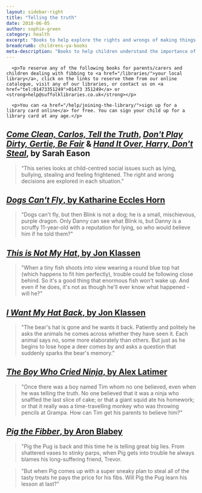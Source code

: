 ```yaml
---
layout: sidebar-right
title: "Telling the truth"
date: 2018-06-05
author: sophie-green
category: health
excerpt: "Books to help explore the rights and wrongs of making things up."
breadcrumb: childrens-ya-books
meta-description: "Books to help children understand the importance of honesty, and how lying, pretending and secrets can hurt others."
---
```


<div class="{% include /c/generic-panel.html %}">

      <p>To reserve any of the following books for parents/carers and children dealing with fibbing to <a href="/libraries/">your local library</a>, click on the links to reserve them from our online catalogue, visit any of our libraries, or contact us on <a href="tel:01473351249">01473 351249</a> or <strong>help@suffolklibraries.co.uk</strong></p>

      <p>You can <a href="/help/joining-the-library/">sign up for a library card online</a> for free. You can sign your child up for a library card at any age.</p>

</div>

## [<cite>Come Clean, Carlos, Tell the Truth</cite>](https://suffolk.spydus.co.uk/cgi-bin/spydus.exe/ENQ/OPAC/BIBENQ?BRN=1476228), [<cite>Don't Play Dirty, Gertie, Be Fair</cite>](https://suffolk.spydus.co.uk/cgi-bin/spydus.exe/ENQ/OPAC/BIBENQ?BRN=1475311) & [<cite>Hand It Over, Harry, Don't Steal</cite>](https://suffolk.spydus.co.uk/cgi-bin/spydus.exe/ENQ/OPAC/BIBENQ?BRN=1457914), by Sarah Eason

> "This series looks at child-centred social issues such as lying, bullying, stealing and feeling frightened. The right and wrong decisions are explored in each situation."

## [<cite>Dogs Can't Fly</cite>, by Katharine Eccles Horn](https://suffolk.spydus.co.uk/cgi-bin/spydus.exe/ENQ/OPAC/BIBENQ?BRN=1339520)

> "Dogs can't fly, but then Blink is not a dog; he is a small, mischievous, purple dragon. Only Danny can see what Blink is, but Danny is a scruffy 11-year-old with a reputation for lying, so who would believe him if he told them?"

## [<cite>This is Not My Hat</cite>, by Jon Klassen](https://suffolk.spydus.co.uk/cgi-bin/spydus.exe/ENQ/OPAC/BIBENQ?BRN=1639716)

> "When a tiny fish shoots into view wearing a round blue top hat (which happens to fit him perfectly), trouble could be following close behind. So it's a good thing that enormous fish won't wake up. And even if he does, it's not as though he'll ever know what happened - will he?"

## [<cite>I Want My Hat Back</cite>, by Jon Klassen](https://suffolk.spydus.co.uk/cgi-bin/spydus.exe/ENQ/OPAC/BIBENQ?BRN=1239226)

> "The bear's hat is gone and he wants it back. Patiently and politely he asks the animals he comes across whether they have seen it. Each animal says no, some more elaborately than others. But just as he begins to lose hope a deer comes by and asks a question that suddenly sparks the bear's memory."

## [<cite>The Boy Who Cried Ninja</cite>, by Alex Latimer](https://suffolk.spydus.co.uk/cgi-bin/spydus.exe/ENQ/OPAC/BIBENQ?BRN=105130)

> "Once there was a boy named Tim whom no one believed, even when he was telling the truth. No one believed that it was a ninja who snaffled the last slice of cake; or that a giant squid ate his homework; or that it really was a time-travelling monkey who was throwing pencils at Grampa. How can Tim get his parents to believe him?"

## [<cite>Pig the Fibber</cite>, by Aron Blabey](https://suffolk.spydus.co.uk/cgi-bin/spydus.exe/ENQ/OPAC/BIBENQ?BRN=1812930)

> "Pig the Pug is back and this time he is telling great big lies. From shattered vases to stinky parps, when Pig gets into trouble he always blames his long-suffering friend, Trevor.

> "But when Pig comes up with a super sneaky plan to steal all of the tasty treats he pays the price for his fibs. Will Pig the Pug learn his lesson at last?"
